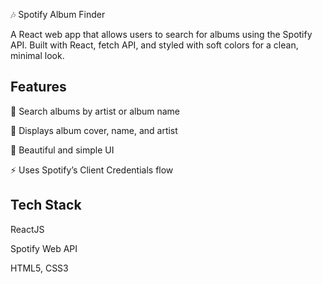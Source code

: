 🎶 Spotify Album Finder

A React web app that allows users to search for albums using the Spotify API.
Built with React, fetch API, and styled with soft colors for a clean, minimal look.

## Features

🔎 Search albums by artist or album name

🎵 Displays album cover, name, and artist

🌈 Beautiful and simple UI

⚡ Uses Spotify’s Client Credentials flow

## Tech Stack

ReactJS

Spotify Web API

HTML5, CSS3
